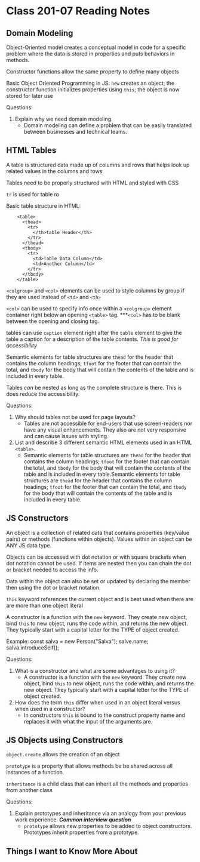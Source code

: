 # Class 201-07 Reading Notes

## Domain Modeling

Object-Oriented model creates a conceptual model in code for a specific problem where the data is stored in properties and puts behaviors in methods.

Constructor functions allow the same property to define many objects

Basic Object Oriented Programming in JS: `new` creates an object; the constructor function initializes properties using `this`; the object is now stored for later use


Questions:

1. Explain why we need domain modeling.
    * Domain modeling can define a problem that can be easily translated between businesses and technical teams.

## HTML Tables

A table is structured data made up of columns and rows that helps look up related values in the columns and rows

Tables need to be properly structured with HTML and styled with CSS

`tr` is used for table ro

Basic table structure in HTML:

        <table>
          <thead>
            <tr>
              </th>table Header</th>
            </tr>
          </thead>
          <tbody>
            <tr>
              <td>Table Data Column</td>
              <td>Another Column</td>
            </tr>
          </tbody>
        </table>

`<colgroup>` and `<col>` elements can be used to style columns by group if they are used instead of `<td>` and `<th>`

`<col>` can be used to specify info once within a `<colgroup>` element container right below an opening `<table>` tag.  ***`<col>` has to be blank between the opening and closing tag.

tables can use `caption` element right after the `table` element to give the table a caption for a description of the table contents. *This is good for accessibility*

Semantic elements for table structures are `thead` for the header that contains the column headings; `tfoot` for the footer that can contain the total, and `tbody` for the body that will contain the contents of the table and is included in every table.

Tables *can* be nested as long as the complete structure is there. This is does reduce the accessibility.

Questions:

1. Why should tables not be used for page layouts?
    * Tables are not accessible for end-users that use screen-readers nor have any visual enhancements. They also are not very responsive and can cause issues with styling.
2. List and describe 3 different semantic HTML elements used in an HTML `<table>`.
    * Semantic elements for table structures are `thead` for the header that contains the column headings; `tfoot` for the footer that can contain the total, and `tbody` for the body that will contain the contents of the table and is included in every table.Semantic elements for table structures are `thead` for the header that contains the column headings; `tfoot` for the footer that can contain the total, and `tbody` for the body that will contain the contents of the table and is included in every table.

## JS Constructors

An object is a collection of related data that contains properties (key/value pairs) or methods (functions within objects). Values within an object can be ANY JS data type.

Objects can be accessed with dot notation or with square brackets when dot notation cannot be used. If items are nested then you can chain the dot or bracket needed to access the info.

Data within the object can also be set or updated by declaring the member then using the dot or bracket notation.

`this` keyword references the current object and is best used when there are are more than one object literal

A constructor is a function with the `new` keyword. They create new object, bind `this` to new object, runs the code within, and returns the new object. They typically start with a capital letter for the TYPE of object created.

Example: 
        const salva = new Person("Salva");
        salve.name;
        salva.introduceSelf();



Questions:

1. What is a constructor and what are some advantages to using it?
    * A constructor is a function with the `new` keyword. They create new object, bind `this` to new object, runs the code within, and returns the new object. They typically start with a capital letter for the TYPE of object created.
2. How does the term `this` differ when used in an object literal versus when used in a constructor?
    * In constructors `this` is bound to the construct property name and replaces it with what the input of the arguments are.

## JS Objects using Constructors

`object.create` allows the creation of an object

`prototype` is a property that allows methods be be shared across all instances of a function.

`inheritance` is a child class that can inherit all the methods and properties from another class

Questions:

1. Explain prototypes and inheritance via an analogy from your previous work experience. ***Common interview question***
    * `prototype` allows new properties to be added to object constructors. Prototypes inherit properties from a prototype.

## Things I want to Know More About
